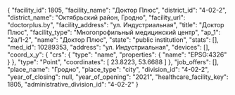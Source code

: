 {
    "facility_id": 1805,
    "facility_name": "Доктор Плюс",
    "district_id": "4-02-2",
    "district_name": "Октябрьский район, Гродно",
    "facility_url": "doctorplus.by",
    "facility_address": "ул. Индустриальная",
    "title": "Доктор Плюс",
    "facility_type": "Многопрофильный медицинский центр",
    "ap_1": "2а\/1-2",
    "name": "Доктор Плюс",
    "state": "public institution",
    "stats": [],
    "med_id": 10289353,
    "address": "ул. Индустриальная",
    "devices": [],
    "coord_x_y": {
        "crs": {
            "type": "name",
            "properties": {
                "name": "EPSG:4326"
            }
        },
        "type": "Point",
        "coordinates": [
            23.8223,
            53.6688
        ]
    },
    "job_offers": [],
    "place_name": "Гродно",
    "place_type": "city",
    "division_id": "4-02-2",
    "year_of_closing": null,
    "year_of_opening": "2021",
    "healthcare_facility_key": 1805,
    "administrative_division_id": "4-02-2"
}